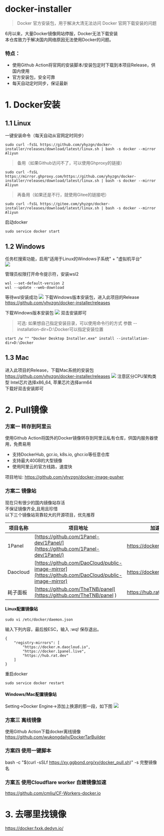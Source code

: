 # docker-installer
> Docker 官方安装包，用于解决大清无法访问 Docker 官网下载安装的问题

6月以来，大量Docker镜像网站停服，Docker无法下载安装<br>
本仓库致力于解决国内网络原因无法使用Docker的问题。<br>

### 特点：
- 使用Github Action将官网的安装脚本/安装包定时下载到本项目Release，供国内使用<br>
- 官方安装包，安全可靠<br>
- 每天自动定时同步，保证最新<br>

# 1. Docker安装
## 1.1 Linux
一键安装命令（每天自动从官网定时同步）
```
sudo curl -fsSL https://github.com/yhyzgn/docker-installer/releases/download/latest/linux.sh | bash -s docker --mirror Aliyun
```

> 备用（如果Github访问不了，可以使用Ghproxy的链接）<br>
```
sudo curl -fsSL https://mirror.ghproxy.com/https://github.com/yhyzgn/docker-installer/releases/download/latest/linux.sh | bash -s docker --mirror Aliyun
```

> 再备用（如果还是不行，就使用Gitee的链接吧）<br>
```
sudo curl -fsSL https://gitee.com/yhyzgn/docker-installer/releases/download/latest/linux.sh | bash -s docker --mirror Aliyun
```
启动docker
```
sudo service docker start
```

## 1.2 Windows
任务栏搜索功能，启用"适用于Linux的Windows子系统" + "虚拟机平台" <br>
![](images/windows功能.png)

管理员权限打开命令提示符，安装wsl2<br>
```
wsl --set-default-version 2
wsl --update --web-download
```
等待wsl安装成功
![](images/wsl2成功.png)
下载Windows版本安装包，进入此项目的Release<br>
https://github.com/yhyzgn/docker-installer/releases

下载Windows版本安装包
![](images/windows安装包.png)
双击安装即可

>可选:
如果想自己指定安装目录，可以使用命令行的方式
参数 --installation-dir=D:\Docker可以指定安装位置


```
start /w "" "Docker Desktop Installer.exe" install --installation-dir=D:\Docker
```

## 1.3 Mac
进入此项目的Release，下载Mac系统的安装包<br>
https://github.com/yhyzgn/docker-installer/releases
![](images/mac安装包.png)
注意区分CPU架构类型 Intel芯片选择x86_64, 苹果芯片选择arm64<br>
下载好双击安装即可

# 2. Pull镜像

### 方案一  转存到阿里云
使用Github Action将国外的Docker镜像转存到阿里云私有仓库，供国内服务器使用，免费易用

- 支持DockerHub, gcr.io, k8s.io, ghcr.io等任意仓库
- 支持最大40GB的大型镜像
- 使用阿里云的官方线路，速度快

项目地址: 
https://github.com/yhyzgn/docker-image-pusher

### 方案二 镜像站
现在只有很少的国内镜像站存活<br>
不保证镜像齐全,且用且珍惜<br>
以下三个镜像站背靠较大的开源项目，优先推荐<br>

|项目名称|项目地址| 加速地址|
| ----------- | ----------- |----------- |
|1Panel|[https://github.com/1Panel-dev/1Panel/](https://github.com/1Panel-dev/1Panel/)|https://docker.1panel.live|
|Daocloud|[https://github.com/DaoCloud/public-image-mirror](https://github.com/DaoCloud/public-image-mirror)|https://docker.m.daocloud.io|
|耗子面板|[https://github.com/TheTNB/panel](https://github.com/TheTNB/panel 	)|https://hub.rat.dev|


#### Linux配置镜像站
```
sudo vi /etc/docker/daemon.json
```
输入下列内容，最后按ESC，输入 :wq! 保存退出。
```
{
    "registry-mirrors": [
        "https://docker.m.daocloud.io",
        "https://docker.1panel.live",
        "https://hub.rat.dev"
    ]
}
```
重启docker
```
sudo service docker restart
```

#### Windows/Mac配置镜像站
Setting->Docker Engine->添加上换源的那一段，如下图
![](images/win加速.png)

### 方案三 离线镜像
使用Github Action下载docker离线镜像
https://github.com/wukongdaily/DockerTarBuilder

### 方案四 使用一键脚本
bash -c "$(curl -sSLf https://xy.ggbond.org/xy/docker_pull.sh)" -s 完整镜像名

### 方案五 使用Cloudflare worker 自建镜像加速
https://github.com/cmliu/CF-Workers-docker.io

# 3. 去哪里找镜像

https://docker.fxxk.dedyn.io/
